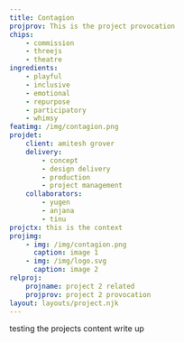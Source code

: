 ```yaml
---
title: Contagion
projprov: This is the project provocation
chips: 
    - commission
    - threejs
    - theatre
ingredients:
    - playful
    - inclusive
    - emotional
    - repurpose
    - participatory
    - whimsy
featimg: /img/contagion.png
projdet:
    client: amitesh grover
    delivery:
        - concept
        - design delivery
        - production
        - project management
    collaborators:
        - yugen
        - anjana
        - tinu
projctx: this is the context
projimg:
    - img: /img/contagion.png
      caption: image 1
    - img: /img/logo.svg
      caption: image 2
relproj:
    projname: project 2 related
    projprov: project 2 provocation
layout: layouts/project.njk
---
```


testing the projects content write up